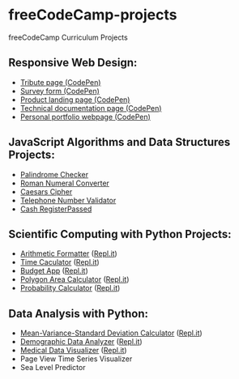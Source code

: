 # freeCodeCamp-projects
freeCodeCamp Curriculum Projects

## Responsive Web Design:
* [Tribute page (CodePen)](https://codepen.io/tuanna2815/full/WNbaRdz)
* [Survey form (CodePen)](https://codepen.io/tuanna2815/full/ZEYmdgV)
* [Product landing page (CodePen)](https://codepen.io/tuanna2815/full/zYxXLwo)
* [Technical documentation page (CodePen)](https://codepen.io/tuanna2815/full/yLNYdrb)
* [Personal portfolio webpage (CodePen)](https://codepen.io/tuanna2815/full/rNVeQWV)

## JavaScript Algorithms and Data Structures Projects:
* [Palindrome Checker](https://github.com/anhtuan85/freeCodeCamp-projects/blob/master/JavaScript-Algorithms-and-Data-Structures/Palindrome_Checker.js)
* [Roman Numeral Converter](https://github.com/anhtuan85/freeCodeCamp-projects/blob/master/JavaScript-Algorithms-and-Data-Structures/Roman_Numeral_Converter.js)
* [Caesars Cipher](https://github.com/anhtuan85/freeCodeCamp-projects/blob/master/JavaScript-Algorithms-and-Data-Structures/Caesars-Cipher.js)
* [Telephone Number Validator](https://github.com/anhtuan85/freeCodeCamp-projects/blob/master/JavaScript-Algorithms-and-Data-Structures/Telephone_Number_Validator.js)
* [Cash RegisterPassed](https://github.com/anhtuan85/freeCodeCamp-projects/blob/master/JavaScript-Algorithms-and-Data-Structures/Cash_Register.js)

## Scientific Computing with Python Projects:
* [Arithmetic Formatter](https://github.com/anhtuan85/freeCodeCamp-projects/tree/master/Scientific-Computing-with-Python/Arithmetic-Formatter) ([Repl.it](https://repl.it/@kiennguyen24/boilerplate-arithmetic-formatter))
* [Time Caculator](https://github.com/anhtuan85/freeCodeCamp-projects/tree/master/Scientific-Computing-with-Python/Time-Calculator) ([Repl.it](https://repl.it/@kiennguyen24/boilerplate-time-calculator))
* [Budget App](https://github.com/anhtuan85/freeCodeCamp-projects/tree/master/Scientific-Computing-with-Python/Budget-App) ([Repl.it](https://repl.it/@kiennguyen24/boilerplate-budget-app))
* [Polygon Area Calculator](https://github.com/anhtuan85/freeCodeCamp-projects/tree/master/Scientific-Computing-with-Python/Polygon-Area-Calculator) ([Repl.it](https://repl.it/@kiennguyen24/boilerplate-polygon-area-calculator))
* [Probability Calculator](https://github.com/anhtuan85/freeCodeCamp-projects/tree/master/Scientific-Computing-with-Python/Probability-Calculator) ([Repl.it](https://repl.it/@kiennguyen24/boilerplate-probability-calculator))

## Data Analysis with Python:
* [Mean-Variance-Standard Deviation Calculator](https://github.com/anhtuan85/freeCodeCamp-projects/tree/master/Data-Analysis-with-Python/Mean-Variance-Standard-Deviation-Calculator) ([Repl.it](https://repl.it/@kiennguyen24/boilerplate-mean-variance-standard-deviation-calculator))
* [Demographic Data Analyzer](https://github.com/anhtuan85/freeCodeCamp-projects/tree/master/Data-Analysis-with-Python/Demographic-Data-Analyzer) ([Repl.it](https://repl.it/@kiennguyen24/boilerplate-demographic-data-analyzer))
* [Medical Data Visualizer](https://github.com/anhtuan85/freeCodeCamp-projects/tree/master/Data-Analysis-with-Python/Medical-Data-Visualizer) ([Repl.it](https://repl.it/@kiennguyen24/boilerplate-medical-data-visualizer))
* Page View Time Series Visualizer
* Sea Level Predictor
